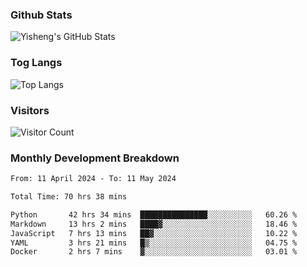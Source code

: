 ### Github Stats
![Yisheng's GitHub Stats](https://github-readme-stats-9qabuvhk1-gongyisheng.vercel.app/api?username=gongyisheng&count_private=true&show_icons=true)
### Tog Langs
![Top Langs](https://github-readme-stats-9qabuvhk1-gongyisheng.vercel.app/api/top-langs/?username=gongyisheng&layout=compact)
### Visitors
![Visitor Count](https://profile-counter.glitch.me/gongyisheng/count.svg)
### Monthly Development Breakdown
<!--START_SECTION:waka-->

```txt
From: 11 April 2024 - To: 11 May 2024

Total Time: 70 hrs 38 mins

Python       42 hrs 34 mins  ███████████████░░░░░░░░░░   60.26 %
Markdown     13 hrs 2 mins   ████▓░░░░░░░░░░░░░░░░░░░░   18.46 %
JavaScript   7 hrs 13 mins   ██▓░░░░░░░░░░░░░░░░░░░░░░   10.22 %
YAML         3 hrs 21 mins   █▒░░░░░░░░░░░░░░░░░░░░░░░   04.75 %
Docker       2 hrs 7 mins    ▓░░░░░░░░░░░░░░░░░░░░░░░░   03.01 %
```

<!--END_SECTION:waka-->
